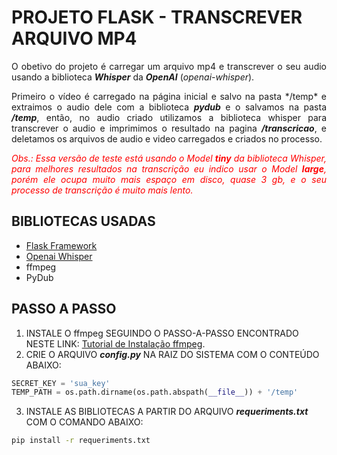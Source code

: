# PROJETO FLASK - TRANSCREVER ARQUIVO MP4
<p style="text-align:justify">
O obetivo do projeto é carregar um arquivo mp4 e transcrever o seu audio usando a biblioteca <span style="font-weight:bold; font-style:italic">Whisper</span> da <span style="font-weight:bold; font-style:italic">OpenAI</span> (<span style="font-style:italic">openai-whisper</span>).
</p>
<p style="text-align:justify">
Primeiro o vídeo é carregado na página inicial e salvo na pasta */temp* e extraimos o audio dele com a biblioteca <span style="font-weight:bold; font-style:italic">pydub</span> e o salvamos na pasta <span style="font-weight:bold; font-style:italic">/temp</span>, então, no audio criado utilizamos a biblioteca whisper para transcrever o audio e imprimimos o resultado na pagina <span style="font-weight:bold; font-style:italic">/transcricao</span>, e deletamos os arquivos de audio e video carregados e criados no processo.
</p>
<p style="text-align:justify; color:red; font-style:italic">
Obs.: Essa versão de teste está usando o Model <span style="font-weight:bold; font-style:italic">tiny</span> da biblioteca Whisper, para melhores resultados na transcrição eu indico usar o Model <span style="font-weight:bold; font-style:italic">large</span>, porém ele ocupa muito mais espaço em disco, quase 3 gb, e o seu processo de transcrição é muito mais lento.</p>

## BIBLIOTECAS USADAS
- [Flask Framework](https://flask.palletsprojects.com/en/3.0.x/)
- [Openai Whisper](https://github.com/openai/whisper)
- ffmpeg
- PyDub

## PASSO A PASSO
1. INSTALE O ffmpeg SEGUINDO O PASSO-A-PASSO ENCONTRADO NESTE LINK: [Tutorial de Instalação ffmpeg](https://www.geeksforgeeks.org/how-to-install-ffmpeg-on-windows/).
2. CRIE O ARQUIVO ***config.py*** NA RAIZ DO SISTEMA COM O CONTEÚDO ABAIXO:
```python
SECRET_KEY = 'sua_key'
TEMP_PATH = os.path.dirname(os.path.abspath(__file__)) + '/temp'
```
3. INSTALE AS BIBLIOTECAS A PARTIR DO ARQUIVO ***requeriments.txt*** COM O COMANDO ABAIXO:
```sh
pip install -r requeriments.txt
```
